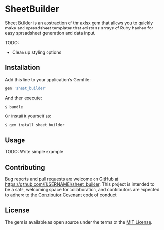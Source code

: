 # SheetBuilder

Sheet Builder is an abstraction of thr axlsx gem that allows you to quickly make and spreadsheet templates that exists as
arrays of Ruby hashes for easy spreadsheet generation and data input.

TODO:

- Clean up styling options

## Installation

Add this line to your application's Gemfile:

```ruby
gem 'sheet_builder'
```

And then execute:

    $ bundle

Or install it yourself as:

    $ gem install sheet_builder

## Usage

TODO: Write simple example

## Contributing

Bug reports and pull requests are welcome on GitHub at https://github.com/[USERNAME]/sheet_builder. This project is intended to be a safe, welcoming space for collaboration, and contributors are expected to adhere to the [Contributor Covenant](http://contributor-covenant.org) code of conduct.


## License

The gem is available as open source under the terms of the [MIT License](http://opensource.org/licenses/MIT).

